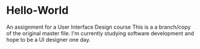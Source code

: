 # Hello-World
An assignment for a User Interface Design course
This is a a branch/copy of the original master file. 
I'm currently studying software development and hope to be a UI designer one day.
